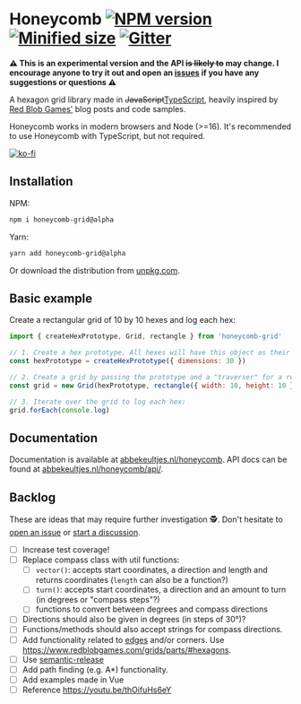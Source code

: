 # Honeycomb [![NPM version](https://img.shields.io/npm/v/honeycomb-grid.svg)](https://www.npmjs.com/package/honeycomb-grid) [![Minified size](https://img.shields.io/bundlephobia/min/honeycomb-grid.svg)](https://www.npmjs.com/package/honeycomb-grid) [![Gitter](https://img.shields.io/gitter/room/flauwekeul/honeycomb.svg)](https://gitter.im/honeycomb-grid)

**⚠️ This is an experimental version and the API ~~is likely to~~ may change. I encourage anyone to try it out and open an [issues](https://github.com/flauwekeul/honeycomb/issues/new) if you have any suggestions or questions ⚠️**

A hexagon grid library made in ~~JavaScript~~[TypeScript](https://www.typescriptlang.org/), heavily inspired by [Red Blob Games'](http://www.redblobgames.com/grids/hexagons/) blog posts and code samples.

Honeycomb works in modern browsers and Node (>=16). It's recommended to use Honeycomb with TypeScript, but not required.

[![ko-fi](https://ko-fi.com/img/githubbutton_sm.svg)](https://ko-fi.com/I2I24E3QI)

## Installation

NPM:

```bash
npm i honeycomb-grid@alpha
```

Yarn:

```bash
yarn add honeycomb-grid@alpha
```

Or download the distribution from [unpkg.com](https://unpkg.com/honeycomb-grid@alpha).

## Basic example

Create a rectangular grid of 10 by 10 hexes and log each hex:

```javascript
import { createHexPrototype, Grid, rectangle } from 'honeycomb-grid'

// 1. Create a hex prototype. All hexes will have this object as their prototype:
const hexPrototype = createHexPrototype({ dimensions: 30 })

// 2. Create a grid by passing the prototype and a "traverser" for a rectangular-shaped grid:
const grid = new Grid(hexPrototype, rectangle({ width: 10, height: 10 }))

// 3. Iterate over the grid to log each hex:
grid.forEach(console.log)
```

## Documentation

Documentation is available at [abbekeultjes.nl/honeycomb](https://abbekeultjes.nl/honeycomb). API docs can be found at [abbekeultjes.nl/honeycomb/api/](https://abbekeultjes.nl/honeycomb/api/).

## Backlog

These are ideas that may require further investigation 🕵️. Don't hesitate to [open an issue](https://github.com/flauwekeul/honeycomb/issues) or [start a discussion](https://github.com/flauwekeul/honeycomb/discussions).

- [ ] Increase test coverage!
- [ ] Replace compass class with util functions:
  - [ ]  `vector()`: accepts start coordinates, a direction and length and returns coordinates (`length` can also be a function?)
  - [ ]  `turn()`: accepts start coordinates, a direction and an amount to turn (in degrees or "compass steps"?)
  - [ ]  functions to convert between degrees and compass directions
- [ ] Directions should also be given in degrees (in steps of 30°)?
- [ ] Functions/methods should also accept strings for compass directions.
- [ ] Add functionality related to [edges](https://github.com/flauwekeul/honeycomb/issues/58#issuecomment-642099947) and/or corners. Use https://www.redblobgames.com/grids/parts/#hexagons.
- [ ] Use [semantic-release](https://semantic-release.gitbook.io/semantic-release/)
- [ ] Add path finding (e.g. A*) functionality.
- [ ] Add examples made in Vue
- [ ] Reference https://youtu.be/thOifuHs6eY
